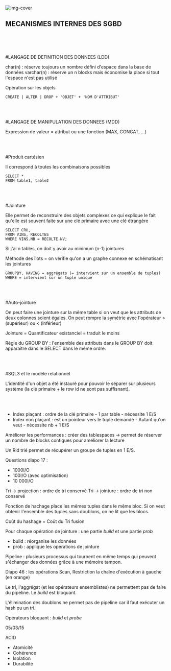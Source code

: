 ![img-cover](/images/lessons/hard-drive-0.jpg)

MECANISMES INTERNES DES SGBD
----------------------------
<br>
<br>
<br>

#LANGAGE DE DEFINITION DES DONNEES (LDD)

char(n) : réserve toujours un nombre défini d'espace dans la base de données
varchar(n) : réserve un n blocks mais économise la place si tout l'espace n'est pas utilisé

Opération sur les objets

````
CREATE | ALTER | DROP + 'OBJET' + 'NOM D'ATTRIBUT'
````

<br>
<br>

#LANGAGE DE MANIPULATION DES DONNEES (MDD)

Expression de valeur = attribut ou une fonction (MAX, CONCAT, ...)

<br>
<br>

#Produit cartésien

Il correspond à toutes les combinaisons possibles

````
SELECT *
FROM table1, table2
````

<br>
<br>

#Jointure

Elle permet de reconstruire des objets complexes
ce qui explique le fait qu'elle est souvent faite sur une clé primaire avec une clé étrangère

````
SELECT CRU,
FROM VINS, RECOLTES
WHERE VINS.NB = RECOLTE.NV;
````

Si j'ai n tables, on doit y avoir au minimum (n-1) jointures

Méthode des îlots = on vérifie qu'on a un graphe connexe en schématisant les jointures

````
GROUPBY, HAVING = aggrégats (= intervient sur un ensemble de tuples)
WHERE = intervient sur un tuple unique
````

<br>
<br>

#Auto-jointure

On peut faire une jointure sur la même table si on veut que les attributs de deux colonnes soient égales.
On peut rompre la symétrie avec l'opérateur > (supérieur) ou < (inférieur)

Jointure = Quantificateur existanciel = traduit le moins

Règle du GROUP BY : l'ensemble des attributs dans le GROUP BY doit apparaître dans le SELECT dans le même ordre.

<br>
<br>

#SQL3 et le modèle relationnel

L'identité d'un objet a été instauré pour pouvoir le séparer sur plusieurs système
(la clé primaire + le row id ne sont pas suffisnant).

<br>
<br>

* Index plaçant : ordre de la clé primaire - 1 par table - nécessite 1 E/S
* Index non plaçant : est un pointeur vers le tuple demandé - Autant qu'on veut - nécessite nb  + 1 E/S

Améliorer les performances : créer des tablespaces -> permet de réserver un nombre de blocks contigues pour améliorer la lecture

Un Rid trié permet de récupérer un groupe de tuples en 1 E/S.

Questions diapo 17 :

* 1000I/O
* 100I/O (avec optimisation)
* 10 000I/O

Tri -> projection : ordre de tri conservé
Tri -> jointure : ordre de tri non conservé

Fonction de hachage place les mêmes tuples dans le même bloc.
Si on veut obtenir l'ensemble des tuples sans doublons, on ne lit que les blocs.

Coût du hashage = Coût du Tri fusion

Pour chaque opération de jointure : une partie *build* et une partie *prob*

* build : réorganise les données
* prob  : applique les opérations de jointure

Pipeline : plusieurs processus qui tournent en même temps qui peuvent s'échanger des données grâce à une mémoire tampon.

Diapo 46 : les opérations Scan, Restriction la chaîne d'exécution à gauche (en orange)

Le tri, l'aggrégat (et les opérateurs ensemblistes) ne permettent pas de faire du pipeline. Le *build* est bloquant.

L'élimination des doublons ne permet pas de pipeline car il faut exécuter un hash ou un tri.

Opérateurs bloquant : *build* et *probe*

05/03/15

ACID

* Atomicité
* Cohérence
* Isolation
* Durabilité
